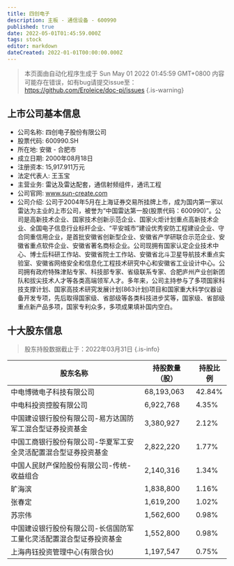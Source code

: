 ```yaml
---
title: 四创电子
description: 主板 - 通信设备 - 600990
published: true
date: 2022-05-01T01:45:59.000Z
tags: stock
editor: markdown
dateCreated: 2022-01-01T00:00:00.000Z
---
```


> 本页面由自动化程序生成于 Sun May 01 2022 01:45:59 GMT+0800
> 内容可能存在错误，如有bug请提交issue至：https://github.com/Eroleice/doc-pi/issues
{.is-warning}

## 上市公司基本信息
- 公司名称: 四创电子股份有限公司
- 股票代码: 600990.SH
- 所在地: 安徽 - 合肥市
- 成立日期: 2000年08月18日
- 注册资本: 15,917.911万元
- 法定代表人: 王玉宝
- 主营业务: 雷达及雷达配套，通信射频组件，通讯工程
- 公司官网: www.sun-create.com
- 公司介绍: 公司于2004年5月在上海证券交易所挂牌上市，成为国内第一家以雷达为主业的上市公司，被誉为“中国雷达第一股(股票代码：600990)”。公司是高新技术企业、国家技术创新示范企业、国家火炬计划重点高新技术企业、全国电子信息行业标杆企业、“平安城市”建设优秀安防工程建设企业、守合同重信用企业，是首批安徽省创新型企业、安徽省产学研联合示范企业、安徽省重点软件企业、安徽省著名商标企业。公司现拥有国家认定企业技术中心、博士后科研工作站、安徽省院士工作站、安徽省北斗卫星导航技术重点实验室、安徽省网络安全和信息化工程技术研究中心和安徽省工业设计中心。公司拥有政府特殊津贴专家、科技部专家、省级联系专家、合肥庐州产业创新团队和拔尖技术人才等各类高端领军人才。多年来，公司主持参与了多项国家科技支撑计划、国家高技术研究发展计划(863计划)项目和国家重大科学仪器设备开发专项，先后取得国家级、省部级等各类科技进步奖等，国家级、省部级重点新产品多项，国家专利众多，多项成果填补国内空白。


## 十大股东信息
> 股东持股数据截止于：2022年03月31日
{.is-info}

| 股东名称 | 持股数量（股） | 持股比例 |
| --- | --- | --- |
| 中电博微电子科技有限公司 | 68,193,063 | 42.84% |
| 中电科投资控股有限公司 | 6,922,768 | 4.35% |
| 中国建设银行股份有限公司-易方达国防军工混合型证券投资基金 | 3,380,927 | 2.12% |
| 中国工商银行股份有限公司-华夏军工安全灵活配置混合型证券投资基金 | 2,822,220 | 1.77% |
| 中国人民财产保险股份有限公司-传统-收益组合 | 2,140,316 | 1.34% |
| 旷海滨 | 1,838,800 | 1.16% |
| 张春定 | 1,619,200 | 1.02% |
| 苏宗伟 | 1,562,600 | 0.98% |
| 中国建设银行股份有限公司-长信国防军工量化灵活配置混合型证券投资基金 | 1,552,800 | 0.98% |
| 上海冉钰投资管理中心(有限合伙) | 1,197,547 | 0.75% |




